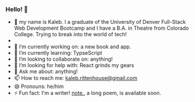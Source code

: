 ### Hello! 👋

- :notebook: my name is Kaleb.  I a graduate of the University of Denver Full-Stack Web Development Bootcamp and I have a B.A. in Theatre from Colorado College.  Trying to break into the world of tech! 
- <br>
- 🔭 I’m currently working on: a new book and app.
- 🌱 I’m currently learning: TypseScript
- 👯 I’m looking to collaborate on: anything!
- 🤔 I’m looking for help with: React grinds my gears
- 💬 Ask me about: anything!
- 📫 How to reach me: kaleb.rittenhouse@gmail.com
- 😄 Pronouns: he/him
- ⚡ Fun fact: I'm a writer! [note.](https://www.amazon.com/stores/author/B007WK9MNC/allbooks?ingress=0&visitId=c19acc75-2cd7-4830-bc66-75043bdd0dc9&store_ref=ap_rdr&ref_=ap_rdr), a long poem, is available soon.

